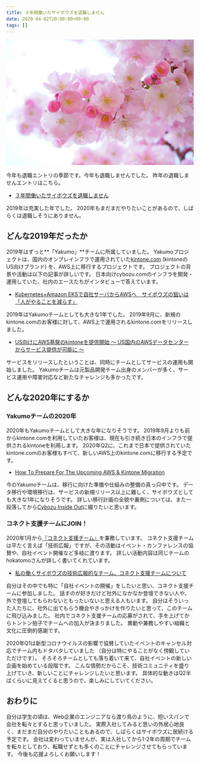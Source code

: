 ```yaml
---
title: ４年間働いたサイボウズを退職しません
date: 2020-04-02T20:00:00+09:00
tags: []
---
```


![日本の桜の画像](./japanese-cherry-trees.jpg)

今年も退職エントリの季節です。今年も退職しませんでした。
昨年の退職しませんエントリはこちら。

- [３年間働いたサイボウズを退職しません](https://i-beam.org/2019/03/25/taishoku-shimasen/)

2019年は充実した年でした。
2020年もまだまだやりたいことがあるので、しばらくは退職しそうにありません。

## どんな2019年だったか

2019年はずっと**「Yakumo」**チームに所属していました。
Yakumoプロジェクトは、国内のオンプレインフラで運用されていた[kintone.com][] (kintoneのUS向けブランド) を、AWS上に移行するプロジェクトです。
プロジェクトの背景や活動は以下の記事が詳しいです。
日本向けcybozu.comのインフラを開発・運用していた、社内のエースたちがインタビューで答えています。

- [Kubernetes+Amazon EKSで自社サーバからAWSへ　サイボウズの狙いは「人がやることを減らす」](https://employment.en-japan.com/engineerhub/entry/2018/11/20/110000)

2019年はYakumoチームとしても大きな1年でした。
2019年9月に、新規のkintone.comのお客様に対して、AWS上で運用されるkintone.comをリリースしました。

- [US向けにAWS基盤のkintoneを提供開始 ～ US国内のAWSデータセンターからサービス提供が可能に ～](https://topics.cybozu.co.jp/news/2019/09/09-8487.html)

サービスをリリースしたということは、同時にチームとしてサービスの運用も開始しました。
Yakumoチームは元製品開発チーム出身のメンバーが多く、サービス運用や障害対応など新たなチャレンジも多かったです。

## どんな2020年にするか

### Yakumoチームの2020年

2020年もYakumoチームとして大きな年になりそうです。
2019年9月よりも前からkintone.comを利用していたお客様は、現在も引き続き日本のインフラで提供されるkintoneを利用します。
2020年Q2に、これまで日本で提供されていたkintone.comのお客様もすべて、新しいAWS上のkintone.comに移行する予定です。

- [How To Prepare For The Upcoming AWS & Kintone Migration](https://www.kintone.com/aws-migration/)

今のYakumoチームは、移行に向けた準備や仕組みの整備の真っ只中です。
データ移行や環境移行は、サービスの新規リリース以上に難しく、サイボウズとしても大きな1年になりそうです。
詳しい移行計画の全貌や裏側については、また一段落してから[Cybozu Inside Out][]に綴りたいと思います。

### コネクト支援チームにJOIN！

2020年1月から[『コネクト支援チーム』](https://tech.cybozu.io/about/)を兼務しています。
コネクト支援チームは平たく言えば「技術広報」ですが、その活動はイベント・カンファレンスの協賛や、自社イベント開催など多岐に渡ります。
詳しい活動内容は同じチームのhokatomoさんが詳しく書いてくれています。

- [私の働くサイボウズの技術広報的なチーム、コネクト支援チームについて](https://note.com/hokatomo/n/nc19ced254434)

自分はその中でも特に「自社イベントの開催」をしたいと思い、コネクト支援チームに参加しました。
話すのが好きだけど社外になかなか登壇できない人や、外で登壇してもらわないともったいないと思える人もいます。
自分はそういった人たちに、社外に出てもらう機会やきっかけを作りたいと思って、このチームに飛び込みました。
社内でコネクト支援チームの応募がされて、手を上げてからトントン拍子でチームへの加入が決まりました。
異動や兼務しやすい組織と文化に圧倒的感謝です。

2020年Q1は新型コロナウイルスの影響で協賛していたイベントのキャンセル対応でチーム内もドタバタしていました
（自分は特にやることがなく傍観していただけです）。
そろそろチームとしても落ち着いて来て、自社イベントの新しい企画を始めている段階です。
こんな情勢だからこそ、技術コミュニティを盛り上げていき、新しいことにチャレンジしたいと思います。
具体的な動きはQ2半ばくらいに見えてくると思うので、楽しみにしていてください。

## おわりに

自分は学生の頃は、Web企業のエンジニアなら渡り鳥のように、短いスパンで会社を転々とすると思っていました。
実際入社してみると思いの外居心地良く、まだまだ自分のやりたいこともあるので、しばらくはサイボウズに居続ける予定です。
会社は変わっていませんが、実は入社してから1-2年の周期でチームを転々としており、転職せずとも多くのことにチャレンジさせてもらっています。
今後も応援よろしくお願いします！

[kintone.com]: https://www.kintone.com/
[Cybozu Inside Out]: https://blog.cybozu.io/
